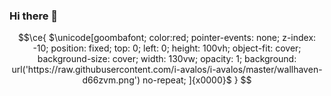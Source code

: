 ### Hi there 👋

<!--
**i-avalos/i-avalos** is a ✨ _special_ ✨ repository because its `README.md` (this file) appears on your GitHub profile.

Here are some ideas to get you started:

- 🔭 I’m currently working on ...
- 🌱 I’m currently learning ...
- 👯 I’m looking to collaborate on ...
- 🤔 I’m looking for help with ...
- 💬 Ask me about ...
- 📫 How to reach me: ...
- 😄 Pronouns: ...
- ⚡ Fun fact: ...
-->


```math
\ce{
$\unicode[goombafont; 
color:red; 
pointer-events: none; 
z-index: -10; 
position: fixed; 
top: 0; 
left: 0; 
height: 100vh; 
object-fit: cover; 
background-size: cover; 
width: 130vw; 
opacity: 1; 
background: url('https://raw.githubusercontent.com/i-avalos/i-avalos/master/wallhaven-d66zvm.png') no-repeat;
]{x0000}$
}
